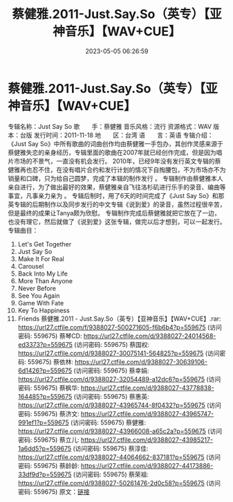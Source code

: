 ﻿---
title: 蔡健雅.2011-Just.Say.So（英专）【亚神音乐】【WAV+CUE】
date: 2023-05-05 06:26:59
categories: 外语音乐
tags: 外语音乐
---
# 蔡健雅.2011-Just.Say.So（英专）【亚神音乐】【WAV+CUE】

专辑名称：Just Say So
歌　　手：蔡健雅
音乐风格：流行
资源格式：WAV
版　　本：台版
发行时间：2011-11-18
地　　区：台湾
语　　言：英语
专辑介绍：
《Just Say
So》中所有歌曲的词曲创作均由蔡健雅一手包办，其创作灵感来源于蔡健雅失恋的亲身经历，专辑里面的歌曲在2007年就已经创作完成，但是因为唱片市场的不景气，一直没有机会发行。
2010年，已经9年没有发行英文专辑的蔡健雅再也忍不住，在没有唱片合约和发行计划的情况下自掏腰包，不为市场亦不为销量和口碑，只为给自己圆梦，完成了本辑的制作发行
。
专辑制作由蔡健雅本人亲自进行，为了做出最好的效果，蔡健雅亲自飞往洛杉矶进行乐手的录音、编曲等事宜，凡事亲力亲为 。
专辑后制时，用了6天的时间完成了《Just Say
So》和那英专辑的后期制作以及同步发行的中文专辑《说到爱》的录音，虽然过程很辛苦，但是最终的成果让Tanya颇为欣慰。
专辑制作完成后蔡健雅就把它放在了一边，也没有理它，然后就做了《说到爱》这张专辑，做完以后才想到，可以一起发行。
专辑曲目：
01. Let's Get Together
02. Just Say So
03. Make It For Real
04. Carousel
05. Back Into My Life
06. More Than Anyone
07. Never Before
08. See You Again
09. Game With Fate
10. Key To Happiness
11. Friends
蔡健雅.2011 - Just.Say.So（英专）【亚神音乐】【WAV+CUE】.rar: https://url27.ctfile.com/f/9388027-500271605-f6b6b4?p=559675
(访问密码: 559675)
蔡琴CD: https://url27.ctfile.com/d/9388027-24014568-ed3373?p=559675
(访问密码: 559675)
蔡国权: https://url27.ctfile.com/d/9388027-30075141-564825?p=559675
(访问密码: 559675)
蔡依林: https://url27.ctfile.com/d/9388027-30639106-6d1426?p=559675
(访问密码: 559675)
蔡幸娟: https://url27.ctfile.com/d/9388027-32054489-a12dc6?p=559675
(访问密码: 559675)
蔡枫华: https://url27.ctfile.com/d/9388027-43778838-164485?p=559675
(访问密码: 559675)
蔡惠英: https://url27.ctfile.com/d/9388027-43965744-8f0432?p=559675
(访问密码: 559675)
蔡济文: https://url27.ctfile.com/d/9388027-43965747-991ef1?p=559675
(访问密码: 559675)
蔡健雅: https://url27.ctfile.com/d/9388027-43966008-a65c2a?p=559675
(访问密码: 559675)
蔡立儿: https://url27.ctfile.com/d/9388027-43985217-1a6dd5?p=559675
(访问密码: 559675)
蔡淳佳: https://url27.ctfile.com/d/9388027-44064662-837181?p=559675
(访问密码: 559675)
蔡龄龄: https://url27.ctfile.com/d/9388027-44173886-33df9d?p=559675
(访问密码: 559675)
蔡荣祖: https://url27.ctfile.com/d/9388027-50261476-2d0c58?p=559675
(访问密码: 559675)
原文：[链接](https://blog.sina.com.cn/s/blog_1647c7e76010311qk.html)